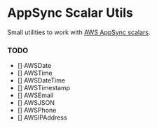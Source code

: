 # AppSync Scalar Utils

Small utilities to work with [AWS AppSync scalars](https://docs.aws.amazon.com/en_pv/appsync/latest/devguide/scalars.html).

### TODO

- [] AWSDate
- [] AWSTime
- [] AWSDateTime
- [] AWSTimestamp
- [] AWSEmail
- [] AWSJSON
- [] AWSPhone
- [] AWSIPAddress

